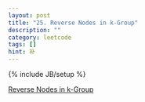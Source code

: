 ```yaml
---
layout: post
title: "25. Reverse Nodes in k-Group"
description: ""
category: leetcode
tags: []
hint: 补
---
```

{% include JB/setup %}

[Reverse Nodes in k-Group](https://leetcode.com/problems/reverse-nodes-in-k-group)
